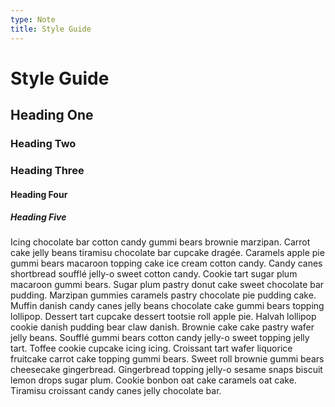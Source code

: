 ```yaml
---
type: Note
title: Style Guide
---
```


# Style Guide

## Heading One
### Heading Two
### Heading Three
#### Heading Four
##### Heading Five

Icing chocolate bar cotton candy gummi bears brownie marzipan. Carrot cake jelly beans tiramisu chocolate bar cupcake dragée. Caramels apple pie gummi bears macaroon topping cake ice cream cotton candy.
Candy canes shortbread soufflé jelly-o sweet cotton candy. Cookie tart sugar plum macaroon gummi bears. Sugar plum pastry donut cake sweet chocolate bar pudding. Marzipan gummies caramels pastry chocolate pie pudding cake.
Muffin danish candy canes jelly beans chocolate cake gummi bears topping lollipop. Dessert tart cupcake dessert tootsie roll apple pie. Halvah lollipop cookie danish pudding bear claw danish. Brownie cake cake pastry wafer jelly beans.
Soufflé gummi bears cotton candy jelly-o sweet topping jelly tart. Toffee cookie cupcake icing icing. Croissant tart wafer liquorice fruitcake carrot cake topping gummi bears.
Sweet roll brownie gummi bears cheesecake gingerbread. Gingerbread topping jelly-o sesame snaps biscuit lemon drops sugar plum. Cookie bonbon oat cake caramels oat cake. Tiramisu croissant candy canes jelly chocolate bar.
